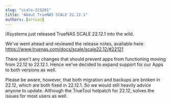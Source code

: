 ```yaml
---
slug: "scale-221201"
title: "About TrueNAS SCALE 22.12.1"
authors: [ornias]
---
```


iXsystems just released TrueNAS SCALE 22.12.1 into the wild.

We've went ahead and reviewed the release notes, available here:
https://www.truenas.com/docs/scale/scale22.12/#22121

There aren't any changes that should prevent apps from functioning moving from 22.12 to 22.12.1. Hence we've decided to expand support for our Apps to both versions as well.

Please be aware, however, that both migration and backups are broken in 22.12, which are both fixed in 22.12.1. So we would still heavily advice anyone to update. Although the TrueTool hotpatch for 22.12, solves the issues for most users as well.
